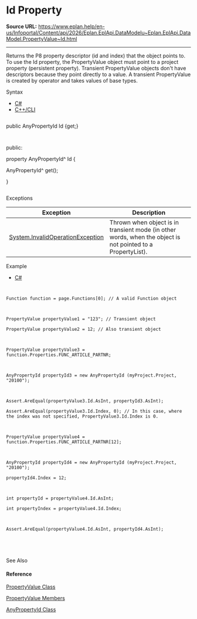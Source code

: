 # Id Property

**Source URL:** https://www.eplan.help/en-us/Infoportal/Content/api/2026/Eplan.EplApi.DataModelu~Eplan.EplApi.DataModel.PropertyValue~Id.html

---

Returns the P8 property descriptor (id and index) that the object points to. To use the Id property, the PropertyValue object must point to a project property (persistent property). Transient PropertyValue objects don't have descriptors because they point directly to a value. A transient PropertyValue is created by operator and takes values of base types.

Syntax

- [C#](#i-syntax-CS)
- [C++/CLI](#i-syntax-CPP2005)

```
```
public AnyPropertyId Id {get;}
```
```

```
```
public:
property AnyPropertyId^ Id {
   AnyPropertyId^ get();
}
```
```

Exceptions

| Exception | Description |
| --- | --- |
| [System.InvalidOperationException](#) | Thrown when object is in transient mode (in other words, when the object is not pointed to a PropertyList). |

Example

- [C#](#i-tab-content-b7f98ba5-02fe-44be-982d-c13cf08ba5f0)

```

Function function = page.Functions[0]; // A valid Function object

PropertyValue propertyValue1 = "123"; // Transient object
PropertyValue propertyValue2 = 12; // Also transient object

PropertyValue propertyValue3 = function.Properties.FUNC_ARTICLE_PARTNR;

AnyPropertyId propertyId3 = new AnyPropertyId (myProject.Project, "20100");

Assert.AreEqual(propertyValue3.Id.AsInt, propertyId3.AsInt);
Assert.AreEqual(propertyValue3.Id.Index, 0); // In this case, where the index was not specified, PropertyValue3.Id.Index is 0.

PropertyValue propertyValue4 = function.Properties.FUNC_ARTICLE_PARTNR[12];

AnyPropertyId propertyId4 = new AnyPropertyId (myProject.Project, "20100");
propertyId4.Index = 12;

int propertyId = propertyValue4.Id.AsInt;
int propertyIndex = propertyValue4.Id.Index;

Assert.AreEqual(propertyValue4.Id.AsInt, propertyId4.AsInt);


```

See Also

#### Reference

[PropertyValue Class](Eplan.EplApi.DataModelu~Eplan.EplApi.DataModel.PropertyValue.html)
  
[PropertyValue Members](Eplan.EplApi.DataModelu~Eplan.EplApi.DataModel.PropertyValue_members.html)
  
[AnyPropertyId Class](Eplan.EplApi.DataModelu~Eplan.EplApi.DataModel.AnyPropertyId.html)